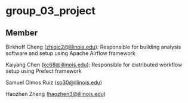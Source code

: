 # group_03_project

## Member

Birkhoff Cheng (zhiqic2@illinois.edu): Responsible for building analysis software and setup using Apache Airflow framework

Kaiyang Chen (kc68@illinois.edu): Responsible for distributed workflow setup using Prefect framework

Samuel Olmos Ruiz (so30@illinois.edu)

Haozhen Zheng (haozhen3@illinois.edu)
